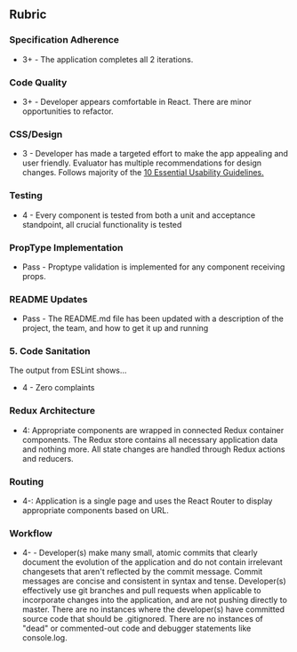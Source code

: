 ## Rubric

### Specification Adherence

- 3+ - The application completes all 2 iterations.

### Code Quality

- 3+ - Developer appears comfortable in React. There are minor opportunities to refactor.

### CSS/Design

- 3 - Developer has made a targeted effort to make the app appealing and user friendly. Evaluator has multiple recommendations for design changes. Follows majority of the [10 Essential Usability Guidelines.](https://speckyboy.com/10-essential-web-application-usability-guidelines/)

### Testing

- 4 - Every component is tested from both a unit and acceptance standpoint, all crucial functionality is tested

### PropType Implementation

- Pass - Proptype validation is implemented for any component receiving props.

### README Updates
- Pass - The README.md file has been updated with a description of the project, the team, and how to get it up and
  running

### 5. Code Sanitation

The output from ESLint shows…

* 4 - Zero complaints

### Redux Architecture

* 4: Appropriate components are wrapped in connected Redux container components. The Redux store contains all necessary application data and nothing more. All state changes are handled through Redux actions and reducers.

### Routing

* 4-: Application is a single page and uses the React Router to display appropriate components based on URL.

### Workflow

- 4- - Developer(s) make many small, atomic commits that clearly document the evolution of the application and do not contain irrelevant changesets that aren't reflected by the commit message. Commit messages are concise and consistent in syntax and tense. Developer(s) effectively use git branches and pull requests when applicable to incorporate changes into the application, and are not pushing directly to master. There are no instances where the developer(s) have committed source code that should be .gitignored. There are no instances of "dead" or commented-out code and debugger statements like console.log.

